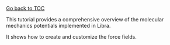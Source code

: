 [Go back to TOC](../../README.md)

This tutorial provides a comprehensive overview of the molecular mechanics potentials implemented in Libra.

It shows how to create and customize the force fields.


